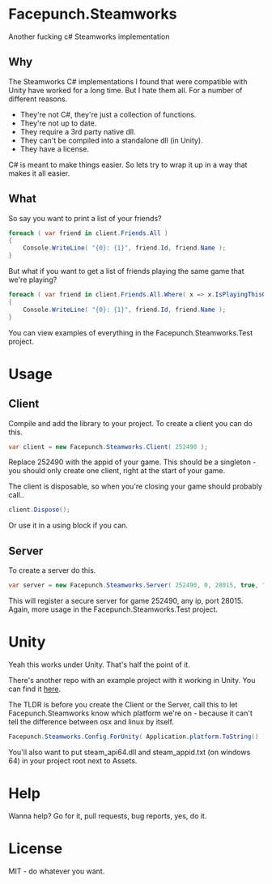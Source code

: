 # Facepunch.Steamworks
Another fucking c# Steamworks implementation

## Why

The Steamworks C# implementations I found that were compatible with Unity have worked for a long time. But I hate them all. For a number of different reasons.

* They're not C#, they're just a collection of functions.
* They're not up to date.
* They require a 3rd party native dll.
* They can't be compiled into a standalone dll (in Unity).
* They have a license.

C# is meant to make things easier. So lets try to wrap it up in a way that makes it all easier.

## What

So say you want to print a list of your friends?

```csharp
foreach ( var friend in client.Friends.All )
{
    Console.WriteLine( "{0}: {1}", friend.Id, friend.Name );
}
```

But what if you want to get a list of friends playing the same game that we're playing?

```csharp
foreach ( var friend in client.Friends.All.Where( x => x.IsPlayingThisGame ) )
{
    Console.WriteLine( "{0}: {1}", friend.Id, friend.Name );
}
```

You can view examples of everything in the Facepunch.Steamworks.Test project.

# Usage

## Client

Compile and add the library to your project. To create a client you can do this.

```csharp
var client = new Facepunch.Steamworks.Client( 252490 );
```

Replace 252490 with the appid of your game. This should be a singleton - you should only create one client, right at the start of your game.

The client is disposable, so when you're closing your game should probably call..

```csharp
client.Dispose();
```

Or use it in a using block if you can.


## Server

To create a server do this.

```csharp
var server = new Facepunch.Steamworks.Server( 252490, 0, 28015, true, "MyGame453" );
```

This will register a secure server for game 252490, any ip, port 28015. Again, more usage in the Facepunch.Steamworks.Test project.

# Unity

Yeah this works under Unity. That's half the point of it.

There's another repo with an example project with it working in Unity. You can find it [here](https://github.com/Facepunch/Facepunch.Steamworks.Unity/blob/master/Assets/Scripts/SteamTest.cs).

The TLDR is before you create the Client or the Server, call this to let Facepunch.Steamworks know which platform we're on - because it can't tell the difference between osx and linux by itself.

```csharp
Facepunch.Steamworks.Config.ForUnity( Application.platform.ToString() );
```

You'll also want to put steam_api64.dll and steam_appid.txt (on windows 64) in your project root next to Assets.

# Help

Wanna help? Go for it, pull requests, bug reports, yes, do it.

# License

MIT - do whatever you want.
